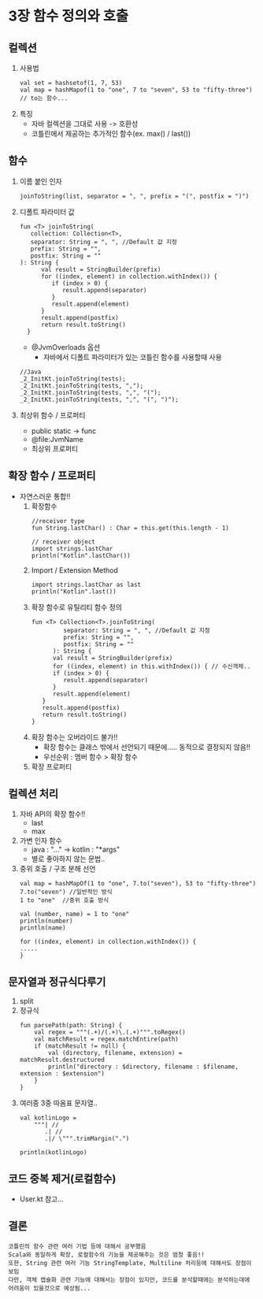 # 3장 함수 정의와 호출

## 컬렉션

1. 사용법
    ```
    val set = hashsetof(1, 7, 53)
    val map = hashMapof(1 to "one", 7 to "seven", 53 to "fifty-three") // to는 함수...
    ```
2. 특징
    - 자바 컬렉션을 그대로 사용 -> 호환성
    - 코틀린에서 제공하는 추가적인 함수(ex. max() / last())

## 함수

1. 이름 붙인 인자
   ```
   joinToString(list, separator = ", ", prefix = "(", postfix = ")")
   ```
2. 디폴트 파라미터 값
   ```
   fun <T> joinToString(
      collection: Collection<T>,
      separator: String = ", ", //Default 값 지정
      prefix: String = "",
      postfix: String = ""
   ): String { 
         val result = StringBuilder(prefix)
         for ((index, element) in collection.withIndex()) { 
            if (index > 0) { 
               result.append(separator)
            } 
            result.append(element)
         }
         result.append(postfix)
         return result.toString()
     }
   ```   
    - @JvmOverloads 옵션
        - 자바에서 디폴트 파라미터가 있는 코틀린 함수를 사용할때 사용
   ```
   //Java
   _2_InitKt.joinToString(tests);
   _2_InitKt.joinToString(tests, ",");
   _2_InitKt.joinToString(tests, ",", "(");
   _2_InitKt.joinToString(tests, ",", "(", ")");
   ```

3. 최상위 함수 / 프로퍼티
    - public static -> func
    - @file:JvmName
    - 최상위 프로퍼티

## 확장 함수 / 프로퍼티
- 자연스러운 통합!!
   1. 확장함수
      ```
      //receiver type
      fun String.lastChar() : Char = this.get(this.length - 1)
      
      // receiver object
      import strings.lastChar
      println("Kotlin".lastChar())
      ```
   2. Import / Extension Method
      ```
      import strings.lastChar as last
      println("Kotlin".last())   
      ```
   3. 확장 함수로 유틸리티 함수 정의
      ```
      fun <T> Collection<T>.joinToString(
               separator: String = ", ", //Default 값 지정
               prefix: String = "",
               postfix: String = ""
            ): String {
            val result = StringBuilder(prefix)
            for ((index, element) in this.withIndex()) { // 수신객체..
            if (index > 0) {
               result.append(separator)
            }
            result.append(element)
         }
         result.append(postfix)
         return result.toString()
      } 
      ```
  4. 확장 함수는 오버라이드 불가!!
      - 확장 함수는 클래스 밖에서 선언되기 때문에..... 동적으로 결정되지 않음!!
      - 우선순위 : 멤버 함수 > 확장 함수
  5. 확장 프로퍼티 

## 컬렉션 처리
1. 자바 API의 확장 함수!!
   - last
   - max
2. 가변 인자 함수
   - java : "..." -> kotlin : "*args"
   - 별로 좋아하지 않는 문법..
3. 중위 호출 / 구조 분해 선언
   ```
   val map = hashMapOf(1 to "one", 7.to("seven"), 53 to "fifty-three")
   7.to("seven") //일반적인 방식 
   1 to "one"  //중위 호출 방식
   
   val (number, name) = 1 to "one"
   println(number)
   println(name)
   
   for ((index, element) in collection.withIndex()) {
   ..... 
   }
   ``` 

## 문자열과 정규식다루기
1. split 
2. 정규식
    ```
    fun parsePath(path: String) {
        val regex = """(.+)/(.+)\.(.+)""".toRegex()
        val matchResult = regex.matchEntire(path)
        if (matchResult != null) {
            val (directory, filename, extension) = matchResult.destructured
            println("directory : $directory, filename : $filename, extension : $extension")
        }
    }
    ```
3. 여러중 3중 따옴표 문자열..
    ```
    val kotlinLogo =
        """| //
           .| // 
           .|/ \""".trimMargin(".")

    println(kotlinLogo)
    ```
## 코드 중복 제거(로컬함수)
- User.kt 참고...  

## 결론

```
코틀린의 함수 관련 여러 기법 등에 대해서 공부했음
Scala와 동일하게 확장, 로컬함수의 기능을 제공해주는 것은 엄청 좋음!!
또한, String 관련 여러 기능 StringTemplate, Multiline 처리등에 대해서도 장점이 보임
다만, 객체 캡슐화 관련 기능에 대해서는 장점이 있지만, 코드를 분석할때에는 분석하는데에 어려움이 있을것으로 예상됨...
```
